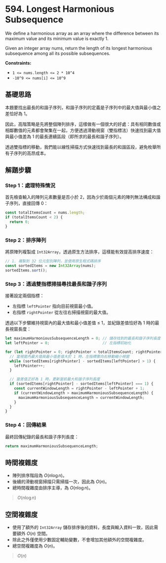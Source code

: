 # 594. Longest Harmonious Subsequence

We define a harmonious array as an array where the difference between its maximum value and its minimum value is exactly 1.

Given an integer array nums, return the length of its longest harmonious subsequence among all its possible subsequences.

**Constraints:**

- `1 <= nums.length <= 2 * 10^4`
- `-10^9 <= nums[i] <= 10^9`

## 基礎思路

本題要找出最長的和諧子序列，和諧子序列的定義是子序列中的最大值與最小值之差恰好為 1。

因此，高階策略是先將整個陣列排序，這樣做有一個很大的好處：具有相同數值或相鄰數值的元素都會聚集在一起，方便透過滑動視窗（雙指標法）快速找到最大值與最小值差為 1 的最長連續區段（即所求的最長和諧子序列）。

透過雙指標的移動，我們能以線性掃描方式快速找到最長的和諧區段，避免枚舉所有子序列的高昂成本。

## 解題步驟

### Step 1：處理特殊情況

首先檢查輸入的陣列元素數量是否小於 2，因為少於兩個元素的陣列無法構成和諧子序列，直接回傳 0：

```typescript
const totalItemsCount = nums.length;
if (totalItemsCount < 2) {
  return 0;
}
```

### Step 2：排序陣列

將原陣列複製成 `Int32Array`，透過原生方法排序，這樣能有效提高排序速度：

```typescript
// 1. 複製到 32 位元型別陣列，並使用原生程式碼排序
const sortedItems = new Int32Array(nums);
sortedItems.sort();
```

### Step 3：透過雙指標掃描尋找最長和諧子序列

接著設定兩個指標：

* 左指標 `leftPointer` 指向目前視窗最小值。
* 右指標 `rightPointer` 從左往右掃描視窗的最大值。

透過以下步驟維持視窗內的最大值和最小值差值 ≤ 1，並紀錄差值恰好為 1 時的最長視窗長度：

```typescript
let maximumHarmoniousSubsequenceLength = 0; // 儲存找到的最長和諧子序列長度
let leftPointer = 0;                        // 左指標初始化

for (let rightPointer = 0; rightPointer < totalItemsCount; rightPointer++) {
  // 當視窗內最大值與最小值差值大於 1 時，左指標需向右移動縮小視窗
  while (sortedItems[rightPointer] - sortedItems[leftPointer] > 1) {
    leftPointer++;
  }

  // 當差值正好為 1 時，更新當前最大和諧子序列長度
  if (sortedItems[rightPointer] - sortedItems[leftPointer] === 1) {
    const currentWindowLength = rightPointer - leftPointer + 1;
    if (currentWindowLength > maximumHarmoniousSubsequenceLength) {
      maximumHarmoniousSubsequenceLength = currentWindowLength;
    }
  }
}
```

### Step 4：回傳結果

最終回傳紀錄的最長和諧子序列長度：

```typescript
return maximumHarmoniousSubsequenceLength;
```

## 時間複雜度

- 陣列排序階段為 $O(n \log n)$。
- 後續的滑動視窗掃描只需掃描一次，因此為 $O(n)$。
- 總時間複雜度由排序主導，為 $O(n \log n)$。

> $O(n \log n)$

## 空間複雜度

- 使用了額外的 `Int32Array` 儲存排序後的資料，長度與輸入資料一致，因此需要額外 $O(n)$ 空間。
- 除此之外僅使用少數固定輔助變數，不會增加其他額外的空間複雜度。
- 總空間複雜度為 $O(n)$。

> $O(n)$
